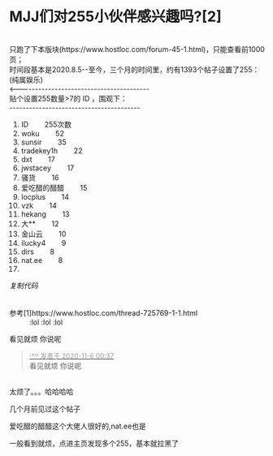 # MJJ们对255小伙伴感兴趣吗?[2]


<br />
只跑了下本版块(https://www.hostloc.com/forum-45-1.html)，只能查看前1000页；<br />
时间段基本是2020.8.5--至今，三个月的时间里，约有1393个帖子设置了255：<br />
(纯属娱乐)<br />
&lt;----------------------------------------<br />
贴个设置255数量&gt;7的 ID ，围观下：<br />
----------------------------------------<br /><div class="blockcode"><div id="code_IWK"><ol><li>ID&nbsp; &nbsp; &nbsp; &nbsp; 255次数<br /><li>woku&nbsp; &nbsp; &nbsp; &nbsp; 52<br /><li>sunsir&nbsp; &nbsp; &nbsp; &nbsp; 35<br /><li>tradekey1h&nbsp; &nbsp; &nbsp; &nbsp; 22<br /><li>dxt&nbsp; &nbsp; &nbsp; &nbsp; 17<br /><li>jwstacey&nbsp; &nbsp; &nbsp; &nbsp; 17<br /><li>骚货&nbsp; &nbsp; &nbsp; &nbsp; 16<br /><li>爱吃醋的醋醋&nbsp; &nbsp; &nbsp; &nbsp; 15<br /><li>locplus&nbsp; &nbsp; &nbsp; &nbsp; 14<br /><li>vzk&nbsp; &nbsp; &nbsp; &nbsp; 14<br /><li>hekang&nbsp; &nbsp; &nbsp; &nbsp; 13<br /><li>大**&nbsp; &nbsp; &nbsp; &nbsp; 12<br /><li>金山云&nbsp; &nbsp; &nbsp; &nbsp; 10<br /><li>ilucky4&nbsp; &nbsp; &nbsp; &nbsp; 9<br /><li>dirs&nbsp; &nbsp; &nbsp; &nbsp; 8<br /><li>nat.ee&nbsp; &nbsp; &nbsp; &nbsp; 8<br /><li></ol></div><em onclick="copycode($('code_IWK'));">复制代码</em></div><br />
<br />
参考[1]https://www.hostloc.com/thread-725769-1-1.html<br />
<img src="static/image/smiley/default/lol.gif" smilieid="12" border="0" alt="" /> <img src="static/image/smiley/default/lol.gif" smilieid="12" border="0" alt="" /> <img src="static/image/smiley/default/lol.gif" smilieid="12" border="0" alt="" /> <img src="static/image/smiley/default/lol.gif" smilieid="12" border="0" alt="" /> <img src="static/image/smiley/default/lol.gif" smilieid="12" border="0" alt="" /> <img src="static/image/smiley/default/lol.gif" smilieid="12" border="0" alt="" /> <img src="static/image/smiley/default/lol.gif" smilieid="12" border="0" alt="" /> <img src="static/image/smiley/default/lol.gif" smilieid="12" border="0" alt="" /> <img src="static/image/smiley/default/lol.gif" smilieid="12" border="0" alt="" /> <img src="static/image/smiley/default/lol.gif" smilieid="12" border="0" alt="" /> :lol :lol :lol 

看见就烦 你说呢<img src="static/image/smiley/default/lol.gif" smilieid="12" border="0" alt="" />

<div class="quote"><blockquote><font size="2"><a href="https://www.hostloc.com/forum.php?mod=redirect&amp;goto=findpost&amp;pid=9409614&amp;ptid=763042" target="_blank"><font color="#999999">ᴸʸᴹ 发表于 2020-11-6 00:37</font></a></font><br />
看见就烦 你说呢</blockquote></div><br />
太烦了。。。哈哈哈哈

几个月前见过这个帖子

爱吃醋的醋醋这个大佬人很好的,nat.ee也是

一般看到就烦，点进主页发现多个255，基本就拉黑了<img id="aimg_QQL67" onclick="zoom(this, this.src, 0, 0, 0)" class="zoom" src="https://cdn.jsdelivr.net/gh/hishis/forum-master/public/images/patch.gif" onmouseover="img_onmouseoverfunc(this)" onload="thumbImg(this)" border="0" alt="" />
